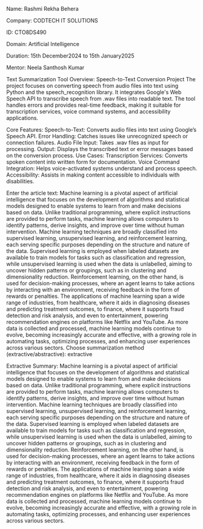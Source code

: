 Name: Rashmi Rekha Behera

Company: CODTECH IT SOLUTIONS

ID: CTO8DS490

Domain: Artificial Intelligence

Duration: 15th December2024 to 15th January2025

Mentor: Neela Santhosh Kumar







Text Summarization Tool Overview: Speech-to-Text Conversion Project
The project focuses on converting speech from audio files into text using Python and the speech_recognition library. It integrates Google's Web Speech API to transcribe speech from .wav files into readable text. The tool handles errors and provides real-time feedback, making it suitable for transcription services, voice command systems, and accessibility applications.

Core Features:
Speech-to-Text: Converts audio files into text using Google’s Speech API.
Error Handling: Catches issues like unrecognized speech or connection failures.
Audio File Input: Takes .wav files as input for processing.
Output: Displays the transcribed text or error messages based on the conversion process.
Use Cases:
Transcription Services: Converts spoken content into written form for documentation.
Voice Command Integration: Helps voice-activated systems understand and process speech.
Accessibility: Assists in making content accessible to individuals with disabilities.



Enter the article text: Machine learning is a pivotal aspect of artificial intelligence that focuses on the development of algorithms and statistical models designed to enable systems to learn from and make decisions based on data. Unlike traditional programming, where explicit instructions are provided to perform tasks, machine learning allows computers to identify patterns, derive insights, and improve over time without human intervention. Machine learning techniques are broadly classified into supervised learning, unsupervised learning, and reinforcement learning, each serving specific purposes depending on the structure and nature of the data. Supervised learning is employed when labeled datasets are available to train models for tasks such as classification and regression, while unsupervised learning is used when the data is unlabelled, aiming to uncover hidden patterns or groupings, such as in clustering and dimensionality reduction. Reinforcement learning, on the other hand, is used for decision-making processes, where an agent learns to take actions by interacting with an environment, receiving feedback in the form of rewards or penalties. The applications of machine learning span a wide range of industries, from healthcare, where it aids in diagnosing diseases and predicting treatment outcomes, to finance, where it supports fraud detection and risk analysis, and even to entertainment, powering recommendation engines on platforms like Netflix and YouTube. As more data is collected and processed, machine learning models continue to evolve, becoming increasingly accurate and effective, with a growing role in automating tasks, optimizing processes, and enhancing user experiences across various sectors.
Choose summarization method (extractive/abstractive): extractive

Extractive Summary:
Machine learning is a pivotal aspect of artificial intelligence that focuses on the development of algorithms and statistical models designed to enable systems to learn from and make decisions based on data.
Unlike traditional programming, where explicit instructions are provided to perform tasks, machine learning allows computers to identify patterns, derive insights, and improve over time without human intervention.
Machine learning techniques are broadly classified into supervised learning, unsupervised learning, and reinforcement learning, each serving specific purposes depending on the structure and nature of the data.
Supervised learning is employed when labeled datasets are available to train models for tasks such as classification and regression, while unsupervised learning is used when the data is unlabelled, aiming to uncover hidden patterns or groupings, such as in clustering and dimensionality reduction.
Reinforcement learning, on the other hand, is used for decision-making processes, where an agent learns to take actions by interacting with an environment, receiving feedback in the form of rewards or penalties.
The applications of machine learning span a wide range of industries, from healthcare, where it aids in diagnosing diseases and predicting treatment outcomes, to finance, where it supports fraud detection and risk analysis, and even to entertainment, powering recommendation engines on platforms like Netflix and YouTube.
As more data is collected and processed, machine learning models continue to evolve, becoming increasingly accurate and effective, with a growing role in automating tasks, optimizing processes, and enhancing user experiences across various sectors.

